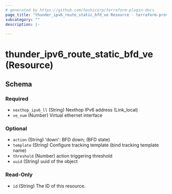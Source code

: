 ```yaml
---
# generated by https://github.com/hashicorp/terraform-plugin-docs
page_title: "thunder_ipv6_route_static_bfd_ve Resource - terraform-provider-thunder"
subcategory: ""
description: |-
  
---
```


# thunder_ipv6_route_static_bfd_ve (Resource)





<!-- schema generated by tfplugindocs -->
## Schema

### Required

- `nexthop_ipv6_ll` (String) Nexthop IPv6 address (Link_local)
- `ve_num` (Number) Virtual ethernet interface

### Optional

- `action` (String) 'down': BFD down;  (BFD state)
- `template` (String) Configure tracking template (bind tracking template name)
- `threshold` (Number) action triggering threshold
- `uuid` (String) uuid of the object

### Read-Only

- `id` (String) The ID of this resource.


